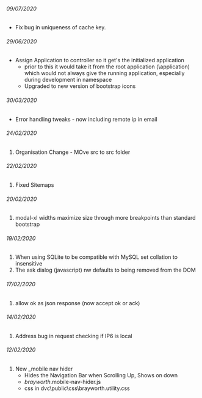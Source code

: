 ###### 09/07/2020
* Fix bug in uniqueness of cache key.

###### 29/06/2020
* Assign Application to controller so it get's the initialized application
  * prior to this it would take it from the root application (\application) which would not always give the running application, especially during development in namespace
  * Upgraded to new version of bootstrap icons

###### 30/03/2020
* Error handling tweaks - now including remote ip in email

###### 24/02/2020
1. Organisation Change - MOve src to src folder

###### 22/02/2020
1. Fixed Sitemaps

###### 20/02/2020
1. modal-xl widths maximize size through more breakpoints than standard bootstrap

###### 19/02/2020
1. When using SQLite to be compatible with MySQL set collation to insensitive
1. The ask dialog (javascript) nw defaults to being removed from the DOM

###### 17/02/2020
1. allow ok as json response (now accept ok or ack)

###### 14/02/2020
1. Address bug in request checking if IP6 is local

###### 12/02/2020
1. New _mobile nav hider
   * Hides the Navigation Bar when Scrolling Up, Shows on down
   * _brayworth_.mobile-nav-hider.js
   * css in dvc\public\css\brayworth.utility.css
